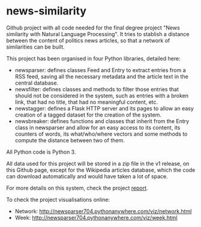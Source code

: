 # news-similarity

Github project with all code needed for the final degree project "News similarity with Natural Language Processing". 
It tries to stablish a distance between the content of politics news articles, so that a network of similarities can be built.

This project has been organised in four Python libraries, detailed here:
* newsparser: defines classes Feed and Entry to extract entries from a RSS feed, 
saving all the necessary metadata and the article text in the central database.
* newsfilter: defines classes and methods to filter those entries 
that should not be considered in the system, such as entries with a broken link, 
that had no title, that had no meaningful content, etc.
* newstagger: defines a Flask HTTP server and its pages to allow an easy creation 
of a tagged dataset for the creation of the system.
* newsbreaker: defines functions and classes that inherit from the Entry class 
in newsparser and allow for an easy access to its content, its counters of words, 
its what/who/where vectors and some methods to compute the distance between two of them.

All Python code is Python 3.

All data used for this project will be stored in a zip file in the v1 release, on this Github page, except for the Wikipedia articles database, which the code can download automatically and would have taken a lot of space.

For more details on this system, check the project <a href="report.pdf">report</a>.

To check the project visualisations online:
* Network: http://newsparser704.pythonanywhere.com/viz/network.html
* Week: http://newsparser704.pythonanywhere.com/viz/week.html
